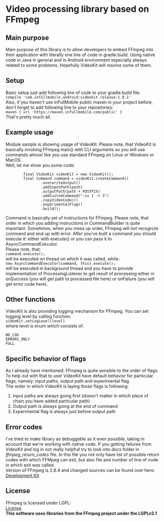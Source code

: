 # Video processing library based on FFmpeg
## Main purpose
Main purpose of this library is to allow developers to embed FFmpeg into their application with literally one line of code
in gradle.build. Using native code in Java in general and in Android environment especially always related to some problems.
Hopefully VideoKit will resolve some of them.

## Setup
Basic setup just add following line of code to your gradle.build file:    
`compile 'com.infullmobile.android:videokit-release:1.0.1'`   
Also, if you haven't use inFullMobile public maven in your project before, don't forget to add following line to your
repositories:   
`maven { url 'https://maven.infullmobile.com/public' }`     
That's pretty much all.

## Example usage
Module sample is showing usage of VideoKit. Please note, that VideoKit is basically invoking FFmpeg main() with CLI arguments
so you will use commands almost like you use standard FFmpeg on Linux or Windows or MacOS.    
Well, let me show you some code:
```
        final VideoKit videoKit = new VideoKit();
        final Command command = videoKit.createCommand()
                .overwriteOutput()
                .addInputPath(path)
                .outputPath(path + POSTFIX)
                .addCustomCommand("-ss 1 -t 3")
                .copyVideoCodec()
                .experimentalFlag()
                .build();
```
Command is basically set of instructions for FFmpeg. Please note, that order in which you adding instructions in
CommandBuilder is quite important. Sometimes, when you mess up order, FFmpeg will not recognize command and end up
with error. After you've built a command you should execute it: either with execute() or you can pass it to
AsyncCommandExecutor.    
Please note, that:   
`command.execute();`   
will be executed on thread on which it was called, while:    
`new AsyncCommandExecutor(command, this).execute();`    
will be executed in background thread and you have to provide implementation of ProcessingListener to get result of
processing either in onSuccess (you will get path to processed file here) or onFailure (you will get error code here).

## Other functions
VideoKit is also providing logging mechanism for FFmpeg. You can set logging level by calling function:    
`videoKit.setLogLevel(level)`    
where level is enum which consists of:
```
NO_LOG
ERRORS_ONLY
FULL
```

## Specific behavior of flags
As I already have mentioned: FFmpeg is quite sensible to the order of flags. To help out with that
to user VideoKit have default behavior for particular flags, namely: input paths, output path and experimental flag.    
The order in which VideoKit is laying those flags is following:    

1. Input paths are always going first (doesn't matter in which place of chain you have added particular path)
2. Output path is always going at the end of command
3. Experimental flag is always just before output path

## Error codes
I've tried to make library as debuggable as it even possible, taking in account that we're working with native code.
If you getting failures from VideoKit and log in not really helpfull try to look into *docs* folder in *ffmpeg_return_codes*
file. In this file you not only have list of possible return codes with which FFMpeg can exit, but also file and number of
line of code in which exit was called.    
Version of FFmpeg is 2.8.4 and changed sources can be found over here:    
[Development Kit](https://github.com/IljaKosynkin/FFmpeg-Development-Kit)

## License
FFmpeg is licensed under LGPL:    
[License](https://ffmpeg.org/legal.html)   
**This software uses libraries from the FFmpeg project under the LGPLv2.1**
